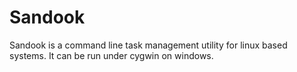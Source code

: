 Sandook
=======

Sandook is a command line task management utility for linux based systems. It can be run under cygwin on windows.
